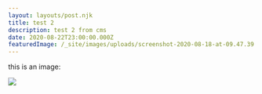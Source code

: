 ```yaml
---
layout: layouts/post.njk
title: test 2
description: test 2 from cms
date: 2020-08-22T23:00:00.000Z
featuredImage: /_site/images/uploads/screenshot-2020-08-18-at-09.47.39.png
---
```

this is an image:

![](/_site/images/uploads/testscreenshot.png)